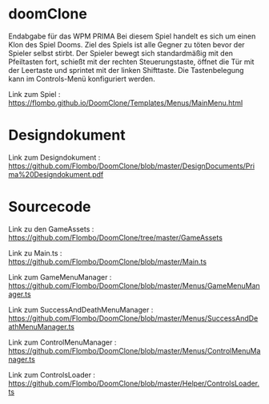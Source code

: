 # doomClone
Endabgabe für das WPM PRIMA
Bei diesem Spiel handelt es sich um einen Klon des Spiel Dooms.
Ziel des Spiels ist alle Gegner zu töten bevor der Spieler selbst stirbt.
Der Spieler bewegt sich standardmäßig mit den Pfeiltasten fort, schießt mit der rechten Steuerungstaste,
öffnet die Tür mit der Leertaste und sprintet mit der linken Shifttaste. Die Tastenbelegung kann im Controls-Menü
konfiguriert werden.

Link zum Spiel : https://flombo.github.io/DoomClone/Templates/Menus/MainMenu.html

# Designdokument

Link zum Designdokument : https://github.com/Flombo/DoomClone/blob/master/DesignDocuments/Prima%20Designdokument.pdf

# Sourcecode
  
Link zu den GameAssets : https://github.com/Flombo/DoomClone/tree/master/GameAssets
  
Link zu Main.ts : https://github.com/Flombo/DoomClone/blob/master/Main.ts
  
Link zum GameMenuManager : https://github.com/Flombo/DoomClone/blob/master/Menus/GameMenuManager.ts
  
Link zum SuccessAndDeathMenuManager : https://github.com/Flombo/DoomClone/blob/master/Menus/SuccessAndDeathMenuManager.ts
  
Link zum ControlMenuManager : https://github.com/Flombo/DoomClone/blob/master/Menus/ControlMenuManager.ts
  
Link zum ControlsLoader : https://github.com/Flombo/DoomClone/blob/master/Helper/ControlsLoader.ts
